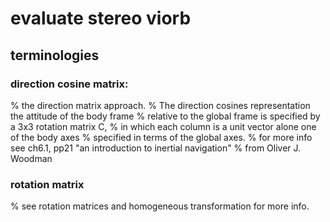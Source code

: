 # evaluate stereo viorb
## terminologies
### direction cosine matrix:
% the direction matrix approach.
% The direction cosines representation the attitude of the body frame
% relative to the global frame is specified by a 3x3 rotation matrix C,
% in which each column is a unit vector alone one of the body axes
% specified in terms of the global axes.
% for more info see ch6.1, pp21 "an introduction to inertial navigation"
% from Oliver J. Woodman

### rotation matrix
% see rotation matrices and homogeneous transformation for more info.

